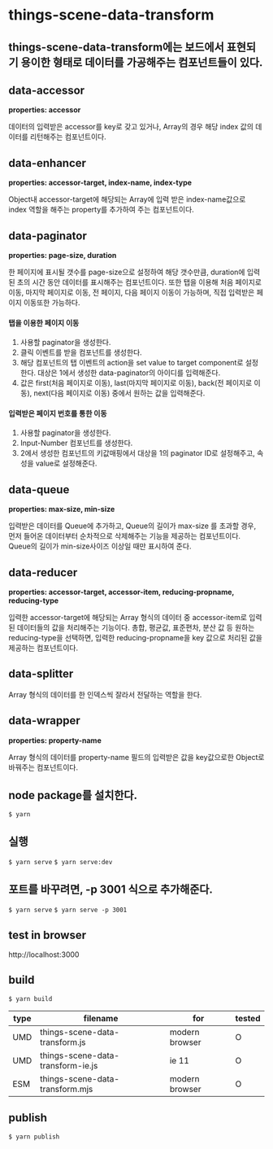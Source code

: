 # things-scene-data-transform

## things-scene-data-transform에는 보드에서 표현되기 용이한 형태로 데이터를 가공해주는 컴포넌트들이 있다.

## data-accessor

**properties: accessor**

데이터의 입력받은 accessor를 key로 갖고 있거나, Array의 경우 해당 index 값의 데이터를 리턴해주는 컴포넌트이다.

## data-enhancer

**properties: accessor-target, index-name, index-type**

Object내 accessor-target에 해당되는 Array에 입력 받은 index-name값으로 index 역할을 해주는 property를 추가하여 주는 컴포넌트이다.

## data-paginator

**properties: page-size, duration**

한 페이지에 표시될 갯수를 page-size으로 설정하여 해당 갯수만큼, duration에 입력된 초의 시간 동안 데이터를 표시해주는 컴포넌트이다. 또한 탭을 이용해 처음 페이지로 이동, 마지막 페이지로 이동, 전 페이지, 다음 페이지 이동이 가능하며, 직접 입력받은 페이지 이동또한 가능하다.

#### 탭을 이용한 페이지 이동

1. 사용할 paginator을 생성한다.
2. 클릭 이벤트를 받을 컴포넌트를 생성한다.
3. 해당 컴포넌트의 탭 이벤트의 action을 set value to target component로 설정한다. 대상은 1에서 생성한 data-paginator의 아이디를 입력해준다.
4. 값은 first(처음 페이지로 이동), last(마지막 페이지로 이동), back(전 페이지로 이동), next(다음 페이지로 이동) 중에서 원하는 값을 입력해준다.

#### 입력받은 페이지 번호를 통한 이동

1. 사용할 paginator을 생성한다.
2. Input-Number 컴포넌트를 생성한다.
3. 2에서 생성한 컴포넌트의 키값매핑에서 대상을 1의 paginator ID로 설정해주고, 속성을 value로 설정해준다.

## data-queue

**properties: max-size, min-size**

입력받은 데이터를 Queue에 추가하고, Queue의 길이가 max-size 를 초과할 경우, 먼저 들어온 데이터부터 순차적으로 삭제해주는 기능을 제공하는 컴포넌트이다. Queue의 길이가 min-size사이즈 이상일 때만 표시하여 준다.

## data-reducer

**properties: accessor-target, accessor-item, reducing-propname, reducing-type**

입력한 accessor-target에 해당되는 Array 형식의 데이터 중 accessor-item로 입력된 데이터들의 값을 처리해주는 기능이다. 총합, 평균값, 표준편차, 분산 값 등 원하는 reducing-type을 선택하면, 입력한 reducing-propname을 key 값으로 처리된 값을 제공하는 컴포넌트이다.

## data-splitter

Array 형식의 데이터를 한 인덱스씩 잘라서 전달하는 역할을 한다.

## data-wrapper

**properties: property-name**

Array 형식의 데이터를 property-name 필드의 입력받은 값을 key값으로한 Object로 바꿔주는 컴포넌트이다.

## node package를 설치한다.

`$ yarn`

## 실행

`$ yarn serve`
`$ yarn serve:dev`

## 포트를 바꾸려면, -p 3001 식으로 추가해준다.

`$ yarn serve`
`$ yarn serve -p 3001`

## test in browser

http://localhost:3000

## build

`$ yarn build`

| type | filename                          | for            | tested |
| ---- | --------------------------------- | -------------- | ------ |
| UMD  | things-scene-data-transform.js    | modern browser | O      |
| UMD  | things-scene-data-transform-ie.js | ie 11          | O      |
| ESM  | things-scene-data-transform.mjs   | modern browser | O      |

## publish

`$ yarn publish`
